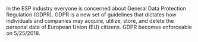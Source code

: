 In the ESP industry everyone is concerned about General Data Protection Regulation (GDPR). GDPR  is a new set of guidelines that dictates how individuals and companies may acquire, utilize, store, and delete the personal data of European Union (EU) citizens. GDPR becomes enforceable on 5/25/2018.